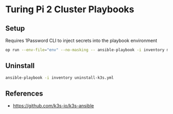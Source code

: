 # Turing Pi 2 Cluster Playbooks

## Setup

Requires 1Password CLI to inject secrets into the playbook environment

```bash
op run --env-file="env" --no-masking -- ansible-playbook -i inventory main.yml
```

## Uninstall

```bash
ansible-playbook -i inventory uninstall-k3s.yml
```

## References

- https://github.com/k3s-io/k3s-ansible
